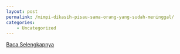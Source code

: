 ```yaml
---
layout: post
permalink: /mimpi-dikasih-pisau-sama-orang-yang-sudah-meninggal/
categories:
    - Uncategorized
---
```


[Baca Selengkapnya](/08)
